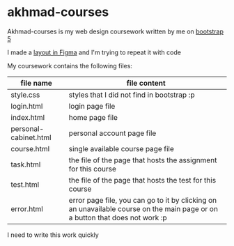 # akhmad-courses

Akhmad-courses is my web design coursework written by me on [bootstrap 5](https://getbootstrap.com/docs/5.3/getting-started/introduction/)

I made a [layout in Figma](https://www.figma.com/file/zTYXu91SAl0mVqoaxu8hyh/course-work?type=design&node-id=145%3A816&t=w3N02yIb716zjIF7-1) and I'm trying to repeat it with code

My coursework contains the following files:

file name            | file content
---------------------|----------------------
style.css            | styles that I did not find in bootstrap :p
login.html           | login page file
index.html           | home page file
personal-cabinet.html| personal account page file
course.html          | single available course page file
task.html            | the file of the page that hosts the assignment for this course
test.html            | the file of the page that hosts the test for this course
error.html           | error page file, you can go to it by clicking on an unavailable course on the main page or on a button that does not work :p

I need to write this work quickly



